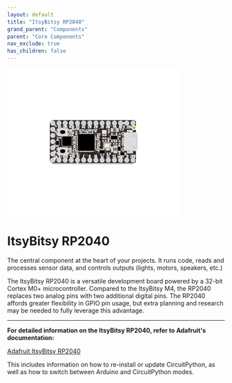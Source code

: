 ```yaml
---
layout: default
title: "ItsyBitsy RP2040"
grand_parent: "Components"
parent: "Core Components"
nav_exclude: true
has_children: false
---
```


<img src="assets/ItsyBitsy-RP2040.png" alt="ItsyBitsy RP2040" width="400"/>

# ItsyBitsy RP2040
The central component at the heart of your projects. It runs code, reads and processes sensor data, and controls outputs (lights, motors, speakers, etc.) 

The ItsyBitsy RP2040 is a versatile development board powered by a 32-bit Cortex M0+ microcontroller. Compared to the ItsyBitsy M4, the RP2040 replaces two analog pins with two additional digital pins. The RP2040 affords greater flexibility in GPIO pin usage, but extra planning and research may be needed to fully leverage this advantage.

---

**For detailed information on the ItsyBitsy RP2040, refer to Adafruit's documentation:**  

[Adafruit ItsyBitsy RP2040](https://learn.adafruit.com/adafruit-itsybitsy-rp2040)

This includes information on how to re-install or update CircuitPython, as well as how to switch between Arduino and CircuitPython modes.
